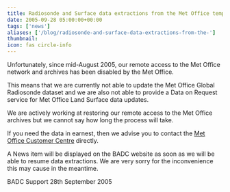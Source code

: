 ```yaml
---
title: Radiosonde and Surface data extractions from the Met Office temporarily stopped 
date: 2005-09-28 05:00:00+00:00
tags: ['news']
aliases: ['/blog/radiosonde-and-surface-data-extractions-from-the-']
thumbnail: 
icon: fas circle-info
---
```


Unfortunately, since mid-August 2005, our remote access to the Met Office network 
and archives has been disabled by the Met Office.


 This means that we are currently not able to update the Met Office Global Radiosonde dataset 
and we are also not able to provide a Data on Request service for Met Office Land Surface data updates.


  We are actively working at restoring our remote access to the Met Office archives but we cannot say how long the process will take.


  If you need the data in earnest, then we advise you to contact the [Met Office Customer Centre](/reg/ukmo_contact.html) directly.


 A News item will be displayed on the BADC website as soon as we will be able to resume data extractions.
 We are very sorry for the inconvenience this may cause in the meantime. 


  
BADC Support
28th September 2005


 


